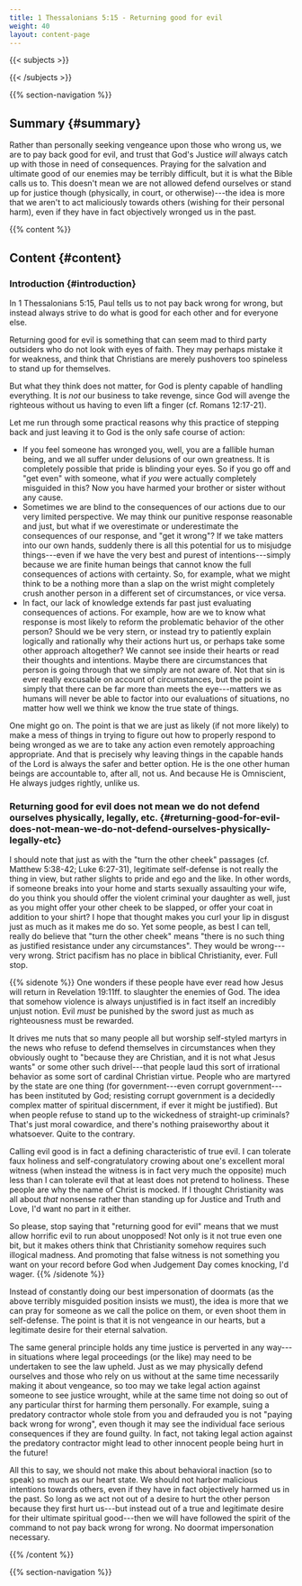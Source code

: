 ```yaml
---
title: 1 Thessalonians 5:15 - Returning good for evil
weight: 40
layout: content-page
---
```


{{< subjects >}}

{{< /subjects >}}

{{% section-navigation %}}

<!-- ## Video {#video}

{{% video
src=""

playlist=""

video=""

audio=""

slides="https://bibledocs.org/slides/"
%}} -->

## Summary {#summary}

Rather than personally seeking vengeance upon those who wrong us, we are to pay back good for evil, and trust that God's Justice *will* always catch up with those in need of consequences. Praying for the salvation and ultimate good of our enemies may be terribly difficult, but it is what the Bible calls us to. This doesn't mean we are not allowed defend ourselves or stand up for justice though (physically, in court, or otherwise)---the idea is more that we aren't to act maliciously towards others (wishing for their personal harm), even if they have in fact objectively wronged us in the past.

<!-- ## Timestamps {#timestamps} -->

{{% content %}}

## Content {#content}

<!-- --- -->

### Introduction {#introduction}

In 1 Thessalonians 5:15, Paul tells us to not pay back wrong for wrong, but instead always strive to do what is good for each other and for everyone else.

Returning good for evil is something that can seem mad to third party outsiders who do not look with eyes of faith. They may perhaps mistake it for weakness, and think that Christians are merely pushovers too spineless to stand up for themselves.

But what they think does not matter, for God is plenty capable of handling everything. It is *not* our business to take revenge, since God will avenge the righteous without us having to even lift a finger (cf. Romans 12:17-21).

Let me run through some practical reasons why this practice of stepping back and just leaving it to God is the only safe course of action:

- If you feel someone has wronged you, well, you are a fallible human being, and we all suffer under delusions of our own greatness. It is completely possible that pride is blinding your eyes. So if you go off and "get even" with someone, what if *you* were actually completely misguided in this? Now you have harmed your brother or sister without any cause.
- Sometimes we are blind to the consequences of our actions due to our very limited perspective. We may think our punitive response reasonable and just, but what if we overestimate or underestimate the consequences of our response, and "get it wrong"? If we take matters into our own hands, suddenly there is all this potential for us to misjudge things---even if we have the very best and purest of intentions---simply because we are finite human beings that cannot know the full consequences of actions with certainty. So, for example, what we might think to be a nothing more than a slap on the wrist might completely crush another person in a different set of circumstances, or vice versa.
- In fact, our lack of knowledge extends far past just evaluating consequences of actions. For example, how are we to know what response is most likely to reform the problematic behavior of the other person? Should we be very stern, or instead try to patiently explain logically and rationally why their actions hurt us, or perhaps take some other approach altogether? We cannot see inside their hearts or read their thoughts and intentions. Maybe there are circumstances that person is going through that we simply are not aware of. Not that sin is ever really excusable on account of circumstances, but the point is simply that there can be far more than meets the eye---matters we as humans will never be able to factor into our evaluations of situations, no matter how well we think we know the true state of things.

One might go on. The point is that we are just as likely (if not more likely) to make a mess of things in trying to figure out how to properly respond to being wronged as we are to take any action even remotely approaching appropriate. And that is precisely why leaving things in the capable hands of the Lord is always the safer and better option. He is the one other human beings are accountable to, after all, not us. And because He is Omniscient, He always judges rightly, unlike us.

### Returning good for evil does not mean we do not defend ourselves physically, legally, etc. {#returning-good-for-evil-does-not-mean-we-do-not-defend-ourselves-physically-legally-etc}

I should note that just as with the "turn the other cheek" passages (cf. Matthew 5:38-42; Luke 6:27-31), legitimate self-defense is not really the thing in view, but rather slights to pride and ego and the like. In other words, if someone breaks into your home and starts sexually assaulting your wife, do you think you should offer the violent criminal your daughter as well, just as you might offer your other cheek to be slapped, or offer your coat in addition to your shirt? I hope that thought makes you curl your lip in disgust just as much as it makes me do so. Yet some people, as best I can tell, really do believe that "turn the other cheek" means "there is no such thing as justified resistance under any circumstances". They would be wrong---very wrong. Strict pacifism has no place in biblical Christianity, ever. Full stop.
  
{{% sidenote %}}
One wonders if these people have ever read how Jesus will return in Revelation 19:11ff. to slaughter the enemies of God. The idea that somehow violence is always unjustified is in fact itself an incredibly unjust notion. Evil *must* be punished by the sword just as much as righteousness must be rewarded.

It drives me nuts that so many people all but worship self-styled martyrs in the news who refuse to defend themselves in circumstances when they obviously ought to "because they are Christian, and it is not what Jesus wants" or some other such drivel---that people laud this sort of irrational behavior as some sort of cardinal Christian virtue. People who are martyred by the state are one thing (for government---even corrupt government---has been instituted by God; resisting corrupt government is a decidedly complex matter of spiritual discernment, if ever it might be justified). But when people refuse to stand up to the wickedness of straight-up criminals? That's just moral cowardice, and there's nothing praiseworthy about it whatsoever. Quite to the contrary.

Calling evil good is in fact a defining characteristic of true evil. I can tolerate faux holiness and self-congratulatory crowing about one's excellent moral witness (when instead the witness is in fact very much the opposite) much less than I can tolerate evil that at least does not pretend to holiness. These people are why the name of Christ is mocked. If I thought Christianity was all about *that* nonsense rather than standing up for Justice and Truth and Love, I'd want no part in it either.

So please, stop saying that "returning good for evil" means that we must allow horrific evil to run about unopposed! Not only is it not true even one bit, but it makes others think that Christianity somehow requires such illogical madness. And promoting that false witness is not something you want on your record before God when Judgement Day comes knocking, I'd wager.
{{% /sidenote %}}

Instead of constantly doing our best impersonation of doormats (as the above terribly misguided position insists we must), the idea is more that we can pray for someone as we call the police on them, or even shoot them in self-defense. The point is that it is not vengeance in our hearts, but a legitimate desire for their eternal salvation.

The same general principle holds any time justice is perverted in any way---in situations where legal proceedings (or the like) may need to be undertaken to see the law upheld. Just as we may physically defend ourselves and those who rely on us without at the same time necessarily making it about vengeance, so too may we take legal action against someone to see justice wrought, while at the same time not doing so out of any particular thirst for harming them personally. For example, suing a predatory contractor whole stole from you and defrauded you is not "paying back wrong for wrong", even though it may see the individual face serious consequences if they are found guilty. In fact, not taking legal action against the predatory contractor might lead to other innocent people being hurt in the future!

All this to say, we should not make this about behavioral inaction (so to speak) so much as our heart state. We should not harbor malicious intentions towards others, even if they have in fact objectively harmed us in the past. So long as we act not out of a desire to hurt the other person because they first hurt us---but instead out of a true and legitimate desire for their ultimate spiritual good---then we will have followed the spirit of the command to not pay back wrong for wrong. No doormat impersonation necessary.

{{% /content %}}


<!-- {{% transcript %}}

## Video/audio transcript {#video-audio-transcript}



{{% /transcript %}} -->

{{% section-navigation %}}

